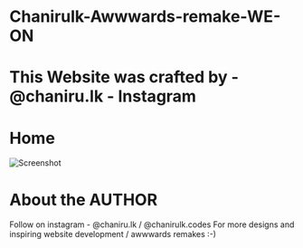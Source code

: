 # Chanirulk-Awwwards-remake-WE-ON

# This Website was crafted by - @chaniru.lk - Instagram
# Home
![Screenshot](./assets/img/screenshot.png)

# About the AUTHOR

Follow on instagram - @chaniru.lk / @chanirulk.codes 
For more designs and inspiring website development /
awwwards remakes :-)
